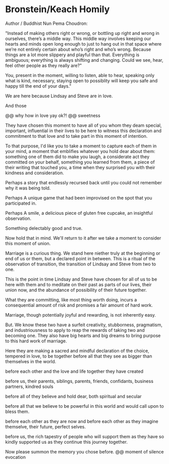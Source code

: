 # Bronstein/Keach Homily

Author / Buddhist Nun Pema Choudron: 

"Instead of making others right or wrong, or bottling up right and
wrong in ourselves, there’s a middle way. This middle way involves
keeping our hearts and minds open long enough to just to hang out in
that space where we’re not entirely certain about who’s right and
who’s wrong.  Because things are a lot more slippery and playful than
that. Everything is ambiguous; everything is always shifting and
changing. Could we see, hear, feel other people as they really are?"

You, present in the moment, willing to listen, able to hear, speaking
only what is kind, necessary, staying open to possiblity will keep you
safe and happy till the end of your days."



We are here because Lindsay and Steve are in love.  

And those 

@@ why how in love yay ok?!
@@ sweetness

They have chosen this moment to have all of you whom they deam
special, important, influential in their lives to be here to witness
this declaration and commitment to that love and to take part in this
moment of intention.

To that purpose, I'd like you to take a moment to capture each of them
in your mind, a moment that emblifies whatever you hold dear about
them: something one of them did to make you laugh, a considerate act
they committed on your behalf, something you learned from them, a
piece of their writing that touched you, a time when they surprised
you with their kindness and consideration.  

Perhaps a story that
endlessly recursed back until you could not remember why it was being
told.  

Perhaps A unique game that had been improvised on the spot that you
participated in. 

Perhaps A smile, a delicious piece of gluten free cupcake, an
insightful observation.

Something delectably good and true.

Now hold that in mind. We'll return to it after we take a moment to
consider this moment of union.

Marriage is a curious thing. We stand here niether truly at the
beginning or end of us or them, but a declared point in between.  This
is a ritual of the observation of transition, the transition of
Lindsay and Steve from two to one.

This is the point in time Lindsay and Steve have chosen for all of us to
be here with them and to meditate on their past as parts of our lives,
their union now, and the abundance of possibility of their future
together.

What they are committing, like most thing worth doing, incurs a
consequential amount of risk and promises a fair amount of hard work.

Marriage, though potentially joyful and rewarding, is not inherently easy.

But. We know these two have a surfeit creativity, stubborness, pragmatism,
and industriousness to apply to reap the rewards of taking two and
becoming one.  They also have big hearts and big dreams to bring
purpose to this hard work of marriage.

Here they are making a sacred and mindful declaration of the choice,
tempered in love, to be together before all that they see as bigger
than themselves in the world.

before each other and the love and life together they have created 

before us, their parents, siblings, parents, friends, confidants,
business partners, kindred souls

before all of they believe and hold dear, both spiritual and secular 

before all that we believe to be powerful in this world and would call
upon to bless them.

before each other as they are now and before each other as they
imagine themselve, their future, perfect selves.  

before us, the rich tapestry of people who will support them as they
have so kindly supported us as they continue this journey together.

Now please summon the memory you chose before. @@ moment of silence evocation




